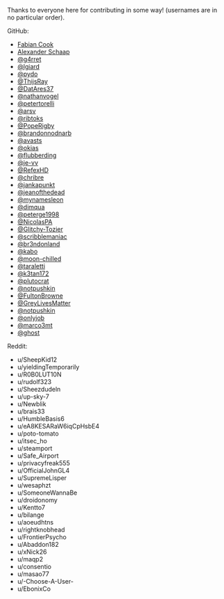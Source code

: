 Thanks to everyone here for contributing in some way! (usernames are in no particular order).

GitHub:

- [Fabian Cook](https://github.com/fabiancook)
- [Alexander Schaap](https://github.com/aschaap)
- [@g4rret](https://github.com/g4rret)
- [@lgiard](https://github.com/lgiard)
- [@pydo](https://github.com/pydo)
- [@ThijsRay](https://github.com/ThijsRay)
- [@DatAres37](https://github.com/DatAres37)
- [@nathanvogel](https://github.com/nathanvogel)
- [@petertorelli](https://github.com/petertorelli)
- [@arsv](https://github.com/arsv)
- [@ribtoks](https://github.com/ribtoks)
- [@PopeRigby](https://github.com/PopeRigby)
- [@brandonnodnarb](https://github.com/brandonnodnarb)
- [@avasts](https://github.com/avasts)
- [@okias](https://github.com/okias)
- [@flubberding](https://github.com/flubberding)
- [@je-vv](https://github.com/je-vv)
- [@RefexHD](https://github.com/RefexHD)
- [@chribre](https://github.com/chribre)
- [@jankapunkt](https://github.com/jankapunkt)
- [@jeanofthedead](https://github.com/jeanofthedead)
- [@mynamesleon](https://github.com/mynamesleon)
- [@dimqua](https://github.com/dimqua)
- [@peterge1998](https://github.com/peterge1998)
- [@NicolasPA](https://github.com/NicolasPA)
- [@Glitchy-Tozier](https://github.com/Glitchy-Tozier)
- [@scribblemaniac](https://github.com/scribblemaniac)
- [@br3ndonland](https://github.com/br3ndonland)
- [@kabo](https://github.com/kabo)
- [@moon-chilled](https://github.com/moon-chilled)
- [@taraletti](https://github.com/taraletti)
- [@k3tan172](https://github.com/k3tan172)
- [@plutocrat](https://github.com/plutocrat)
- [@notpushkin](https://github.com/notpushkin)
- [@FultonBrowne](https://github.com/FultonBrowne)
- [@GreyLivesMatter](https://github.com/GreyLivesMatter)
- [@notpushkin](https://github.com/notpushkin)
- [@onlyjob](https://github.com/onlyjob)
- [@marco3mt](https://github.com/marco3mt)
- [@ghost](https://github.com/ghost)

Reddit:

- u/SheepKid12
- u/yieldingTemporarily
- u/R0B0LUT10N
- u/rudolf323
- u/Sheezdudeln
- u/up-sky-7
- u/Newblik
- u/brais33
- u/HumbleBasis6
- u/eA8KESARaW6iqCpHsbE4
- u/poto-tomato
- u/itsec_ho
- u/steamport
- u/Safe_Airport
- u/privacyfreak555
- u/OfficialJohnGL4
- u/SupremeLisper
- u/wesaphzt
- u/SomeoneWannaBe
- u/droidonomy
- u/Kentto7
- u/bilange
- u/aoeudhtns
- u/rightknobhead
- u/FrontierPsycho
- u/Abaddon182
- u/xNick26
- u/maqp2
- u/consentio
- u/masao77
- u/-Choose-A-User-
- u/EbonixCo
